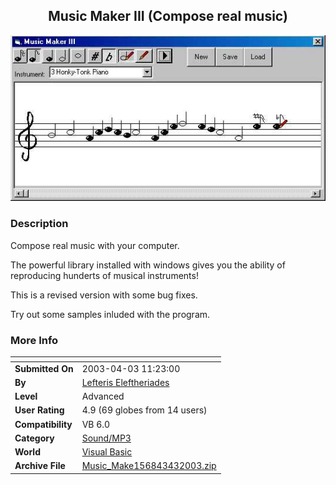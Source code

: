 ﻿<div align="center">

## Music Maker III \(Compose real music\)

<img src="PIC2003431228289000.jpg">
</div>

### Description

Compose real music with your computer.

The powerful library installed with windows gives you the ability of reproducing hunderts of musical instruments!

This is a revised version with some bug fixes.

Try out some samples inluded with the program.
 
### More Info
 


<span>             |<span>
---                |---
**Submitted On**   |2003-04-03 11:23:00
**By**             |[Lefteris Eleftheriades](https://github.com/Planet-Source-Code/PSCIndex/blob/master/ByAuthor/lefteris-eleftheriades.md)
**Level**          |Advanced
**User Rating**    |4.9 (69 globes from 14 users)
**Compatibility**  |VB 6\.0
**Category**       |[Sound/MP3](https://github.com/Planet-Source-Code/PSCIndex/blob/master/ByCategory/sound-mp3__1-45.md)
**World**          |[Visual Basic](https://github.com/Planet-Source-Code/PSCIndex/blob/master/ByWorld/visual-basic.md)
**Archive File**   |[Music\_Make156843432003\.zip](https://github.com/Planet-Source-Code/lefteris-eleftheriades-music-maker-iii-compose-real-music__1-44465/archive/master.zip)









